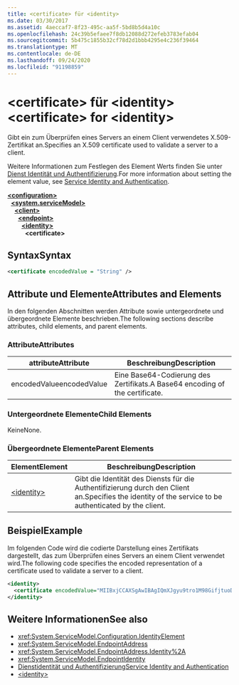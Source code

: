 ```yaml
---
title: <certificate> für <identity>
ms.date: 03/30/2017
ms.assetid: 4aeccaf7-8f23-495c-aa5f-5bd8b5d4a10c
ms.openlocfilehash: 24c39b5efaee7f8db12088d272efeb3783efab04
ms.sourcegitcommit: 5b475c1855b32cf78d2d1bbb4295e4c236f39464
ms.translationtype: MT
ms.contentlocale: de-DE
ms.lasthandoff: 09/24/2020
ms.locfileid: "91198859"
---
```

# <a name="certificate-for-identity"></a><span data-ttu-id="ef3f2-102">\<certificate> für \<identity></span><span class="sxs-lookup"><span data-stu-id="ef3f2-102">\<certificate> for \<identity></span></span>

<span data-ttu-id="ef3f2-103">Gibt ein zum Überprüfen eines Servers an einem Client verwendetes X.509-Zertifikat an.</span><span class="sxs-lookup"><span data-stu-id="ef3f2-103">Specifies an X.509 certificate used to validate a server to a client.</span></span>  
  
<span data-ttu-id="ef3f2-104">Weitere Informationen zum Festlegen des Element Werts finden Sie unter [Dienst Identität und Authentifizierung](../../../wcf/feature-details/service-identity-and-authentication.md).</span><span class="sxs-lookup"><span data-stu-id="ef3f2-104">For more information about setting the element value, see [Service Identity and Authentication](../../../wcf/feature-details/service-identity-and-authentication.md).</span></span>  
  
[**\<configuration>**](../configuration-element.md)\
&nbsp;&nbsp;[**\<system.serviceModel>**](system-servicemodel.md)\
&nbsp;&nbsp;&nbsp;&nbsp;[**\<client>**](client.md)\
&nbsp;&nbsp;&nbsp;&nbsp;&nbsp;&nbsp;[**\<endpoint>**](endpoint-of-client.md)\
&nbsp;&nbsp;&nbsp;&nbsp;&nbsp;&nbsp;&nbsp;&nbsp;[**\<identity>**](identity.md)\
&nbsp;&nbsp;&nbsp;&nbsp;&nbsp;&nbsp;&nbsp;&nbsp;&nbsp;&nbsp;**\<certificate>**  
  
## <a name="syntax"></a><span data-ttu-id="ef3f2-105">Syntax</span><span class="sxs-lookup"><span data-stu-id="ef3f2-105">Syntax</span></span>  
  
```xml  
<certificate encodedValue = "String" />
```  
  
## <a name="attributes-and-elements"></a><span data-ttu-id="ef3f2-106">Attribute und Elemente</span><span class="sxs-lookup"><span data-stu-id="ef3f2-106">Attributes and Elements</span></span>  

 <span data-ttu-id="ef3f2-107">In den folgenden Abschnitten werden Attribute sowie untergeordnete und übergeordnete Elemente beschrieben.</span><span class="sxs-lookup"><span data-stu-id="ef3f2-107">The following sections describe attributes, child elements, and parent elements.</span></span>  
  
### <a name="attributes"></a><span data-ttu-id="ef3f2-108">Attribute</span><span class="sxs-lookup"><span data-stu-id="ef3f2-108">Attributes</span></span>  
  
|<span data-ttu-id="ef3f2-109">attribute</span><span class="sxs-lookup"><span data-stu-id="ef3f2-109">Attribute</span></span>|<span data-ttu-id="ef3f2-110">Beschreibung</span><span class="sxs-lookup"><span data-stu-id="ef3f2-110">Description</span></span>|  
|---------------|-----------------|  
|<span data-ttu-id="ef3f2-111">encodedValue</span><span class="sxs-lookup"><span data-stu-id="ef3f2-111">encodedValue</span></span>|<span data-ttu-id="ef3f2-112">Eine Base64-Codierung des Zertifikats.</span><span class="sxs-lookup"><span data-stu-id="ef3f2-112">A Base64 encoding of the certificate.</span></span>|  
  
### <a name="child-elements"></a><span data-ttu-id="ef3f2-113">Untergeordnete Elemente</span><span class="sxs-lookup"><span data-stu-id="ef3f2-113">Child Elements</span></span>  

 <span data-ttu-id="ef3f2-114">Keine</span><span class="sxs-lookup"><span data-stu-id="ef3f2-114">None.</span></span>  
  
### <a name="parent-elements"></a><span data-ttu-id="ef3f2-115">Übergeordnete Elemente</span><span class="sxs-lookup"><span data-stu-id="ef3f2-115">Parent Elements</span></span>  
  
|<span data-ttu-id="ef3f2-116">Element</span><span class="sxs-lookup"><span data-stu-id="ef3f2-116">Element</span></span>|<span data-ttu-id="ef3f2-117">Beschreibung</span><span class="sxs-lookup"><span data-stu-id="ef3f2-117">Description</span></span>|  
|-------------|-----------------|  
|[\<identity>](identity.md)|<span data-ttu-id="ef3f2-118">Gibt die Identität des Diensts für die Authentifizierung durch den Client an.</span><span class="sxs-lookup"><span data-stu-id="ef3f2-118">Specifies the identity of the service to be authenticated by the client.</span></span>|  
  
## <a name="example"></a><span data-ttu-id="ef3f2-119">Beispiel</span><span class="sxs-lookup"><span data-stu-id="ef3f2-119">Example</span></span>  

 <span data-ttu-id="ef3f2-120">Im folgenden Code wird die codierte Darstellung eines Zertifikats dargestellt, das zum Überprüfen eines Servers an einem Client verwendet wird.</span><span class="sxs-lookup"><span data-stu-id="ef3f2-120">The following code specifies the encoded representation of a certificate used to validate a server to a client.</span></span>  
  
```xml  
<identity>
  <certificate encodedValue="MIIBxjCCAXSgAwIBAgIQmXJgyu9tro1M98GifjtuoDAJBgUrDgMCHQUAMBYxFDASBgNVBAMTC1Jvb3QgQWdlbmN5MB4XDTA2MDUxNzIxNDQyNVoXDTM5MTIzMTIzNTk1OVowKTEQMA4GA1UEChMHQ29udG9zbzEVMBMGA1UEAxMMaWRlbnRpdHkuY29tMIGfMA0GCSqGSIb3DQEBAQUAA4GNADCBiQKBgQDBmivcb8hYbh11hqVoDuB7zmJ2y230f" />
</identity>
```  
  
## <a name="see-also"></a><span data-ttu-id="ef3f2-121">Weitere Informationen</span><span class="sxs-lookup"><span data-stu-id="ef3f2-121">See also</span></span>

- <xref:System.ServiceModel.Configuration.IdentityElement>
- <xref:System.ServiceModel.EndpointAddress>
- <xref:System.ServiceModel.EndpointAddress.Identity%2A>
- <xref:System.ServiceModel.EndpointIdentity>
- [<span data-ttu-id="ef3f2-122">Dienstidentität und Authentifizierung</span><span class="sxs-lookup"><span data-stu-id="ef3f2-122">Service Identity and Authentication</span></span>](../../../wcf/feature-details/service-identity-and-authentication.md)
- [\<identity>](identity.md)
